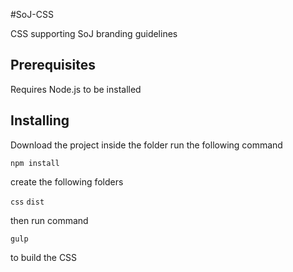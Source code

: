 #SoJ-CSS

CSS supporting SoJ branding guidelines

## Prerequisites

Requires Node.js to be installed

## Installing

Download the project
inside the folder run the following command 

`npm install`

create the following folders

`css`
`dist`

then run command 

`gulp`

to build the CSS
